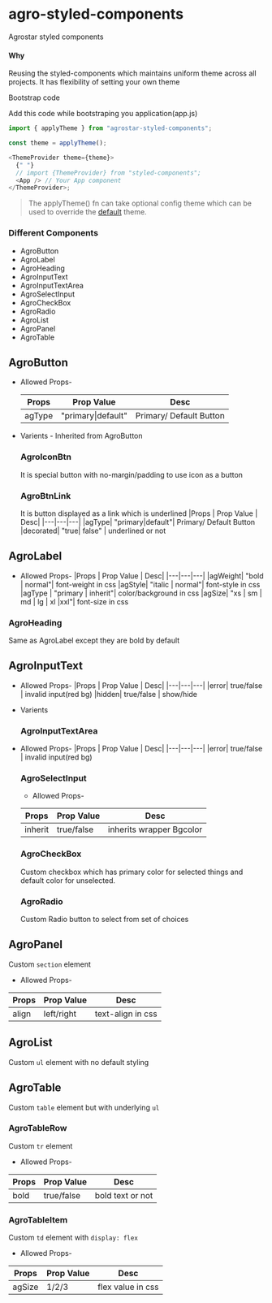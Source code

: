 # agro-styled-components

Agrostar styled components

<h4>Why</h4>
<p>Reusing the styled-components which maintains uniform theme across all projects. It has flexibility of setting your own theme</p>

Bootstrap code

<p>Add this code while bootstraping you application(app.js)</p>

```javascript
import { applyTheme } from "agrostar-styled-components";

const theme = applyTheme();

<ThemeProvider theme={theme}>
  {" "}
  // import {ThemeProvider} from "styled-components";
  <App /> // Your App component
</ThemeProvider>;
```

> The applyTheme() fn can take optional config theme which can be used to override the [default](https://github.com/basav22/agro-styled-components/blob/master/newtheme.js#L14) theme.

### Different Components

* AgroButton
* AgroLabel
* AgroHeading
* AgroInputText
* AgroInputTextArea
* AgroSelectInput
* AgroCheckBox
* AgroRadio
* AgroList
* AgroPanel
* AgroTable

## AgroButton

* Allowed Props-

  | Props  | Prop Value         | Desc                    |
  | ------ | ------------------ | ----------------------- |
  | agType | "primary\|default" | Primary/ Default Button |

* Varients - Inherited from AgroButton
  ### AgroIconBtn
  It is special button with no-margin/padding to use icon as a button
  ### AgroBtnLink
  It is button displayed as a link which is underlined
  |Props | Prop Value | Desc|
  |---|---|---|
  |agType| "primary\|default"| Primary/ Default Button
  |decorated| "true\| false" | underlined or not

## AgroLabel

* Allowed Props-
  |Props | Prop Value | Desc|
  |---|---|---|
  |agWeight| "bold \| normal"| font-weight in css 
  |agStyle| "italic \| normal"| font-style in css
  |agType | "primary \| inherit"| color/background in css
  |agSize| "xs \| sm \| md \| lg \| xl \|xxl"|  font-size in css
### AgroHeading
Same as AgroLabel except they are bold by default

## AgroInputText
* Allowed Props-
|Props | Prop Value | Desc|
  |---|---|---|
  |error| true/false | invalid input(red bg)
  |hidden| true/false | show/hide 
* Varients 
  ### AgroInputTextArea
* Allowed Props-
|Props | Prop Value | Desc|
  |---|---|---|
  |error| true/false | invalid input(red bg)

  ### AgroSelectInput
  * Allowed Props-
  
  |Props | Prop Value | Desc|
  |---|---|---|
  |inherit| true/false | inherits wrapper Bgcolor

  ### AgroCheckBox
  Custom checkbox which has primary color for selected things and default color for unselected.

  ### AgroRadio
  Custom Radio button to select from set of choices

## AgroPanel 
  Custom ```section``` element
  * Allowed Props-
  
  |Props | Prop Value | Desc|
  |---|---|---|
  |align| left/right | text-align in css

## AgroList
  Custom ```ul``` element with no default styling
## AgroTable
  Custom ```table``` element but with underlying ```ul```

  ### AgroTableRow
  Custom ```tr``` element
  * Allowed Props-
  
  |Props | Prop Value | Desc|
  |---|---|---|
  |bold|true/false| bold text or not

  ### AgroTableItem
  Custom ```td``` element with ```display: flex```
  * Allowed Props-
  
  |Props | Prop Value | Desc|
  |---|---|---|
  |agSize|1/2/3| flex value in css




